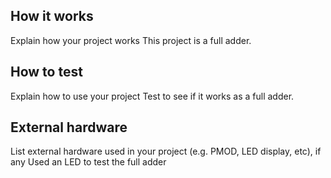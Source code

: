 <!---

This file is used to generate your project datasheet. Please fill in the information below and delete any unused
sections.

You can also include images in this folder and reference them in the markdown. Each image must be less than
512 kb in size, and the combined size of all images must be less than 1 MB.
-->

## How it works

Explain how your project works
This project is a full adder.

## How to test

Explain how to use your project
Test to see if it works as a full adder.

## External hardware

List external hardware used in your project (e.g. PMOD, LED display, etc), if any
Used an LED to test the full adder
